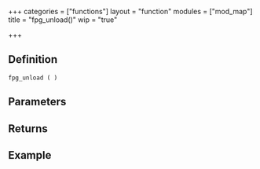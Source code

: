 +++
categories = ["functions"]
layout = "function"
modules = ["mod_map"]
title = "fpg_unload()"
wip = "true"

+++

## Definition

    fpg_unload ( )

## Parameters

## Returns

## Example

```
```
